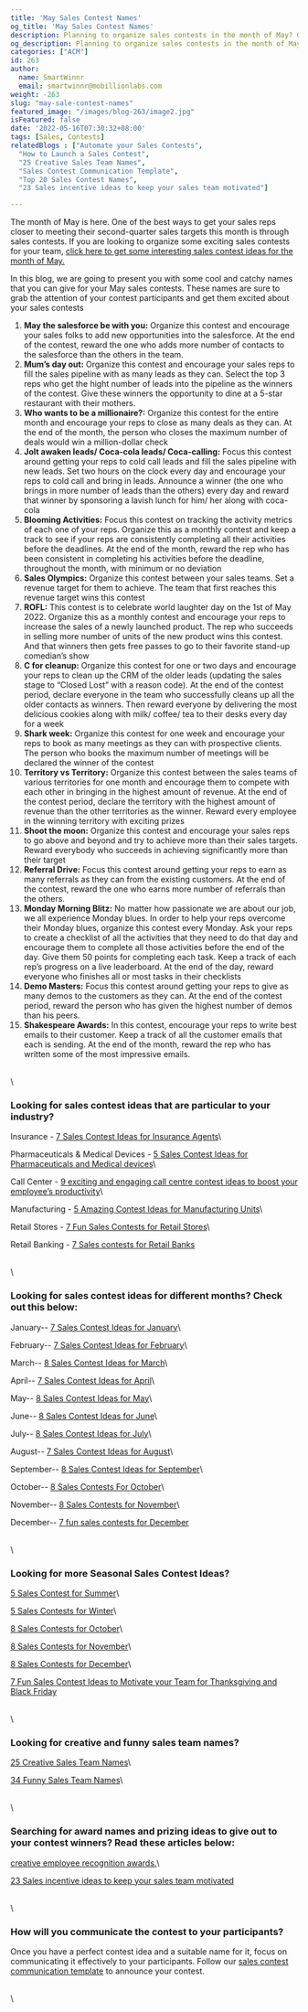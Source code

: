 ```yaml
---
title: 'May Sales Contest Names'
og_title: 'May Sales Contest Names'
description: Planning to organize sales contests in the month of May? Give these unique and catchy names to your contests in order to turn your contest participants’ attention and interest towards the contests
og_description: Planning to organize sales contests in the month of May? Give these unique and catchy names to your contests in order to turn your contest participants’ attention and interest towards the contests
categories: ["ACM"]
id: 263
author:
  name: SmartWinnr
  email: smartwinnr@mobillionlabs.com
weight: -263
slug: "may-sale-contest-names"
featured_image: "/images/blog-263/image2.jpg"
isFeatured: false
date: '2022-05-16T07:30:32+08:00'
tags: [Sales, Contests]
relatedBlogs : ["Automate your Sales Contests",
  "How to Launch a Sales Contest",
  "25 Creative Sales Team Names",
  "Sales Contest Communication Template",
  "Top 20 Sales Contest Names",
  "23 Sales incentive ideas to keep your sales team motivated"]

---
```


The month of May is here. One of the best ways to get your sales reps closer to meeting their second-quarter sales targets this month is through sales contests. If you are looking to organize some exciting sales contests for your team, [click here to get some interesting sales contest ideas for the month of May.](https://www.smartwinnr.com/post/8-sales-contest-ideas-for-may/)

In this blog, we are going to present you with some cool and catchy names that you can give for your May sales contests. These names are sure to grab the attention of your contest participants and get them excited about your sales contests

1. **May the salesforce be with you:** Organize this contest and encourage your sales folks to add new opportunities into the salesforce. At the end of the contest, reward the one who adds more number of contacts to the salesforce than the others in the team.
2. **Mum’s day out:** Organize this contest and encourage your sales reps to fill the sales pipeline with as many leads as they can. Select the top 3 reps who get the hight number of leads into the pipeline as the winners of the contest. Give these winners the opportunity to dine at a 5-star restaurant with their mothers.
3. **Who wants to be a millionaire?:** Organize this contest for the entire month and encourage your reps to close as many deals as they can. At the end of the month, the person who closes the maximum number of deals would win a million-dollar check
4. **Jolt awaken leads/ Coca-cola leads/ Coca-calling:** Focus this contest around getting your reps to cold call leads and fill the sales pipeline with new leads. Set two hours on the clock every day and encourage your reps to cold call and bring in leads. Announce a winner (the one who brings in more number of leads than the others) every day and reward that winner by sponsoring a lavish lunch for him/ her along with coca-cola
5. **Blooming Activities:** Focus this contest on tracking the activity metrics of each one of your reps. Organize this as a monthly contest and keep a track to see if your reps are consistently completing all their activities before the deadlines. At the end of the month, reward the rep who has been consistent in completing his activities before the deadline, throughout the month, with minimum or no deviation
6. **Sales Olympics:** Organize this contest between your sales teams. Set a revenue target for them to achieve. The team that first reaches this revenue target wins this contest
7. **ROFL:** This contest is to celebrate world laughter day on the 1st of May 2022. Organize this as a monthly contest and encourage your reps to increase the sales of a newly launched product. The rep who succeeds in selling more number of units of the new product wins this contest. And that winners then gets free passes to go to their favorite stand-up comedian’s show
8. **C for cleanup:** Organize this contest for one or two days and encourage your reps to clean up the CRM of the older leads (updating the sales stage to “Closed Lost” with a reason code). At the end of the contest period, declare everyone in the team who successfully cleans up all the older contacts as winners. Then reward everyone by delivering the most delicious cookies along with milk/ coffee/ tea to their desks every day for a week
9. **Shark week:** Organize this contest for one week and encourage your reps to book as many meetings as they can with prospective clients. The person who books the maximum number of meetings will be declared the winner of the contest
10. **Territory vs Territory:** Organize this contest between the sales teams of various territories for one month and encourage them to compete with each other in bringing in the highest amount of revenue. At the end of the contest period, declare the territory with the highest amount of revenue than the other territories as the winner. Reward every employee in the winning territory with exciting prizes
11. **Shoot the moon:** Organize this contest and encourage your sales reps to go above and beyond and try to achieve more than their sales targets. Reward everybody who succeeds in achieving significantly more than their target
12. **Referral Drive:** Focus this contest around getting your reps to earn as many referrals as they can from the existing customers. At the end of the contest, reward the one who earns more number of referrals than the others.
13. **Monday Morning Blitz:** No matter how passionate we are about our job, we all experience Monday blues. In order to help your reps overcome their Monday blues, organize this contest every Monday. Ask your reps to create a checklist of all the activities that they need to do that day and encourage them to complete all those activities before the end of the day. Give them  50 points for completing each task. Keep a track of each rep’s progress on a live leaderboard. At the end of the day, reward everyone who finishes all or most tasks in their checklists
14. **Demo Masters:** Focus this contest around getting your reps to give as many demos to the customers as they can. At the end of the contest period, reward the person who has given the highest number of demos than his peers.
15. **Shakespeare Awards:** In this contest, encourage your reps to write best emails to their customer. Keep a track of all the customer emails that each is sending. At the end of the month, reward the rep who has written some of the most impressive emails.

\
\

### Looking for sales contest ideas that are particular to your industry?

Insurance - [7 Sales Contest Ideas for Insurance Agents](https://smartwinnr.com/post/sales-contests-for-the-insurance-agents/)\

Pharmaceuticals & Medical Devices - [5 Sales Contest Ideas for Pharmaceuticals and Medical devices](https://smartwinnr.com/post/5-sales-contests-for-pharma-and-medical-device-companies/)\

Call Center - [9 exciting and engaging call centre contest ideas to boost your employee’s productivity](https://www.smartwinnr.com/post/9-exciting-and-engaging-call-center-contest-ideas-to-boost-your-employee-productivity/)\

Manufacturing - [5 Amazing Contest Ideas for Manufacturing Units](https://smartwinnr.com/post/5-amazing-contest-ideas-for-manufacturing-units/)\

Retail Stores - [7 Fun Sales Contests for Retail Stores](https://smartwinnr.com/post/7-fun-sales-contests-for-retail-stores/)\

Retail Banking - [7 Sales contests for Retail Banks](https://smartwinnr.com/post/7-sales-contests-for-retail-banks/)

\
\

### Looking for sales contest ideas for different months? Check out this below:

January-- [7 Sales Contest Ideas for January](https://www.smartwinnr.com/post/7-sales-contest-ideas-for-january/)\

February-- [7 Sales Contest Ideas for February](https://www.smartwinnr.com/post/7-sales-contest-ideas-for-february/)\

March-- [8 Sales Contest Ideas for March](https://www.smartwinnr.com/post/8-sales-contest-ideas-for-march/)\

April-- [7 Sales Contest Ideas for April](https://www.smartwinnr.com/post/7-sales-contest-ideas-for-april/)\

May-- [8 Sales Contest Ideas for May](https://www.smartwinnr.com/post/8-sales-contest-ideas-for-may/)\

June-- [8 Sales Contest Ideas for June](https://www.smartwinnr.com/post/8-sales-contest-ideas-for-june/)\

July-- [8 Sales Contest Ideas for July](https://www.smartwinnr.com/post/8-sales-contest-ideas-for-july-2023/)\

August-- [7 Sales Contest Ideas for August](https://www.smartwinnr.com/post/7-sales-contest-ideas-for-august/)\

September-- [8 Sales Contest Ideas for September](https://www.smartwinnr.com/post/8-sales-contest-ideas-for-september/)\ 

October-- [8 Sales Contests For October](https://smartwinnr.com/post/8-sales-contests-for-october/)\

November-- [8 Sales Contests for November](https://smartwinnr.com/post/8-sales-contests-for-november/)\

December-- [7 fun sales contests for December](https://smartwinnr.com/post/7-fun-sales-contests-for-december/)

\
\

### Looking for more Seasonal Sales Contest Ideas?

[5 Sales Contest for Summer](https://smartwinnr.com/post/5-sales-contest-for-summer/)\

[5 Sales Contests for Winter](https://smartwinnr.com/post/sales-contests-for-winter/)\

[8 Sales Contests for October](https://www.smartwinnr.com/post/8-sales-contests-for-october/)\

[8 Sales Contests for November](https://www.smartwinnr.com/post/8-sales-contests-for-november/)\

[8 Sales Contests for December](https://www.smartwinnr.com/post/7-fun-sales-contests-for-december/)\

[7 Fun Sales Contest Ideas to Motivate your Team for Thanksgiving and Black Friday](https://www.smartwinnr.com/post/7-fun-sales-contest-ideas-to-motivate-your-team-for-thanksgiving-and-black-friday/)

\
\

### Looking for creative and funny sales team names?

[25 Creative Sales Team Names](https://www.smartwinnr.com/post/25-creative-sales-team-names/)\

[34 Funny Sales Team Names](https://www.smartwinnr.com/post/funny-sales-team-names/)\

\
\

### Searching for award names and prizing ideas to give out to your contest winners? Read these articles below:

[creative employee recognition awards.](https://www.smartwinnr.com/post/creative-employee-recognition-award-names/)\

[23 Sales incentive ideas to keep your sales team motivated](https://www.smartwinnr.com/post/sales-incentive-ideas-to-keep-your-sales-team-motivated/)

\
\

### How will you communicate the contest to your participants?

Once you have a perfect contest idea and a suitable name for it, focus on communicating it effectively to your participants. Follow our [sales contest communication template](https://www.smartwinnr.com/post/sales-contest-communication-template/) to announce your contest.

\
\